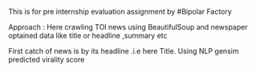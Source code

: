 This  is  for  pre  internship  evaluation  assignment  by 
#Bipolar Factory

Approach :
Here  crawling  TOI  news using BeautifulSoup and newspaper 
optained  data like  title or  headline ,summary  etc

First catch of  news is by its headline .i.e here Title.
Using NLP  gensim  predicted virality score
